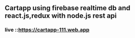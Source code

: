 ## Cartapp using firebase realtime db and react.js,redux with node.js rest api

### live ::https://cartapp-111.web.app
